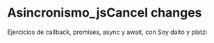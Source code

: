 # Asincronismo_jsCancel changes
Ejercicios de callback, promises, async y await, con Soy dalto y platzi
